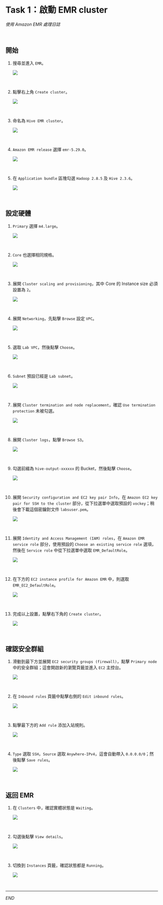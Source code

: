 # Task 1：啟動 EMR cluster

_使用 Amazon EMR 處理日誌_

<br>

## 開始

1. 搜尋並進入 `EMR`。

    ![](images/img_01.png)

<br>

2. 點擊右上角 `Create cluster`。

    ![](images/img_02.png)

<br>

3. 命名為 `Hive EMR cluster`。

    ![](images/img_03.png)

<br>

4. `Amazon EMR release` 選擇 `emr-5.29.0`。

    ![](images/img_04.png)

<br>

5. 在 `Application bundle` 區塊勾選 `Hadoop 2.8.5` 及 `Hive 2.3.6`。

    ![](images/img_05.png)

<br>

## 設定硬體

1. `Primary` 選擇 `m4.large`。

    ![](images/img_06.png)

<br>

2. `Core` 也選擇相同規格。

    ![](images/img_07.png)

<br>

3. 展開 `Cluster scaling and provisioning`，其中 Core 的 Instance size 必須設置為 `2`。

    ![](images/img_8.png)

<br>

4. 展開 `Networking`，先點擊 `Browse` 設定 `VPC`。

    ![](images/img_09.png)

<br>

5. 選取 `Lab VPC`，然後點擊 `Choose`。

    ![](images/img_10.png)

<br>

6. `Subnet` 預設已經是 `Lab subnet`。

    ![](images/img_11.png)

<br>

7. 展開 `Cluster termination and node replacement`，確認 `Use termination protection` 未被勾選。

    ![](images/img_12.png)

<br>

8. 展開 `Cluster logs`，點擊 `Browse S3`。

    ![](images/img_13.png)

<br>

9. 勾選前綴為 `hive-output-xxxxxx` 的 Bucket，然後點擊 `Choose`。

    ![](images/img_14.png)

<br>

10. 展開 `Security configuration and EC2 key pair Info`，在 `Amazon EC2 key pair for SSH to the cluster` 部分，從下拉選單中選取預設的 `vockey`；稍後會下載這個密鑰對文件 `labsuser.pem`。

    ![](images/img_15.png)

<br>

11. 展開 `Identity and Access Management (IAM) roles`，在 `Amazon EMR service role` 部分，使用預設的 `Choose an existing service role` 選項，然後在 `Service role` 中從下拉選單中選取 `EMR_DefaultRole`。

    ![](images/img_16.png)

<br>

12. 在下方的 `EC2 instance profile for Amazon EMR` 中，則選取 `EMR_EC2_DefaultRole`。

    ![](images/img_17.png)

<br>

13. 完成以上設置，點擊右下角的 `Create cluster`。

    ![](images/img_18.png)

<br>

## 確認安全群組

1. 滑動到最下方並展開 `EC2 security groups (firewall)`，點擊 `Primary node` 中的安全群組；這會開啟新的瀏覽頁籤並進入 `EC2` 主控台。

    ![](images/img_19.png)

<br>

2. 在 `Inbound rules` 頁籤中點擊右側的 `Edit inbound rules`。

    ![](images/img_20.png)

<br>

3. 點擊最下方的 `Add rule` 添加入站規則。

    ![](images/img_21.png)

<br>

4. `Type` 選取 `SSH`，`Source` 選取 `Anywhere-IPv4`，這會自動帶入 `0.0.0.0/0`；然後點擊 `Save rules`。

    ![](images/img_22.png)

<br>

## 返回 EMR

1. 在 `Clusters` 中，確認實體狀態是 `Waiting`。

    ![](images/img_23.png)

<br>

2. 勾選後點擊 `View details`。 

    ![](images/img_24.png)

<br>

3. 切換到 `Instances` 頁籤，確認狀態都是 `Running`。

    ![](images/img_25.png)

<br>

___

_END_
